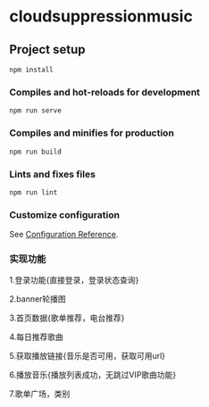 # cloudsuppressionmusic

## Project setup
```
npm install
```

### Compiles and hot-reloads for development
```
npm run serve
```

### Compiles and minifies for production
```
npm run build
```

### Lints and fixes files
```
npm run lint
```

### Customize configuration
See [Configuration Reference](https://cli.vuejs.org/config/).


### 实现功能

1.登录功能{直接登录，登录状态查询}

2.banner轮播图

3.首页数据{歌单推荐，电台推荐}

4.每日推荐歌曲

5.获取播放链接{音乐是否可用，获取可用url}

6.播放音乐{播放列表成功，无跳过VIP歌曲功能}

7.歌单广场，类别
